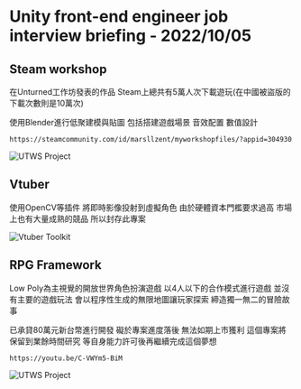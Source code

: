 # Unity front-end engineer job interview briefing - 2022/10/05

## Steam workshop 

在Unturned工作坊發表的作品
Steam上總共有5萬人次下載遊玩(在中國被盜版的下載次數則是10萬次)

使用Blender進行低聚建模與貼圖
包括搭建遊戲場景
音效配置
數值設計

```
https://steamcommunity.com/id/marsllzent/myworkshopfiles/?appid=304930
```

![UTWS Project](https://imgur.com/RsNuFd3.jpg)


## Vtuber 

使用OpenCV等插件
將即時影像投射到虛擬角色
由於硬體資本門檻要求過高
市場上也有大量成熟的競品
所以封存此專案

![Vtuber Toolkit](https://imgur.com/tlwjFu9.)

## RPG Framework

Low Poly為主視覺的開放世界角色扮演遊戲
以4人以下的合作模式進行遊戲
並沒有主要的遊戲玩法
會以程序性生成的無限地圖讓玩家探索
締造獨一無二的冒險故事

已承貸80萬元新台幣進行開發
礙於專案進度落後
無法如期上市獲利
這個專案將保留到業餘時間研究
等自身能力許可後再繼續完成這個夢想

```
https://youtu.be/C-VWYm5-BiM
```

![UTWS Project](https://imgur.com/nGaRIjg.jpg)


